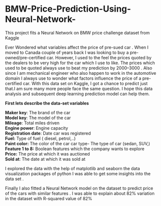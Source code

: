 # BMW-Price-Prediction-Using-Neural-Network-
This project fits a Neural Network on BMW price challenge dataset from Kaggle 

Ever Wondered what variables affect the price of pre-sued car . When I moved to Canada couple of years back I was looking to buy a pre-owned/pre-certified car. However, I used to the feel the prices quoted by the dealers to be very high for the car which I use to like. The prices which used to be quoted always use to beat my prediction by $2000–$3000 . Also since I am mechanical engineer who also happen to work in the automotive domain I always use to wonder what factors influence the price of a pre-certified car. With this data set on Kaggle, I got a chance to predict just that.I am sure many more people face the same question. I hope this data analysis and subsequent deep learning prediction model can help them.

__First lets describe the data-set variables__

__Maker key__: The brand of the car<br>
__Model key__: The model of the car<br>
__Mileage__: Total miles driven<br>
__Engine power__: Engine capacity<br>
__Registration date__: Date car was registered<br>
__Fuel:__ Type of fuel ( diesel, petrol,..)<br>
__Paint color:__ The color of the car car type- The type of car (sedan, SUV,)<br>
__Feature 1 to 8:__ Boolean features which the company wants to explore<br>
__Price:__ The price at which it was auctioned<br>
__Sold at__: The date at which it was sold at<br>

I explored the data with the help of matplotlib and seaborn the data visualization packages of python I was able to get some insights into the data set .

Finally I also fitted a Neural Network model on the dataset to predict price of the cars with similar features . I was able to explain about 82% variation in the dataset with R-squared value of 82%
